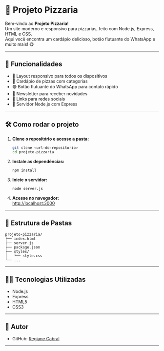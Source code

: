 # 🍕 Projeto Pizzaria

Bem-vindo ao **Projeto Pizzaria**!  
Um site moderno e responsivo para pizzarias, feito com Node.js, Express, HTML e CSS.  
Aqui você encontra um cardápio delicioso, botão flutuante do WhatsApp e muito mais! 😋

---

## 🚀 Funcionalidades

- 📱 Layout responsivo para todos os dispositivos
- 🍕 Cardápio de pizzas com categorias
- 🟢 Botão flutuante do WhatsApp para contato rápido
- 📰 Newsletter para receber novidades
- 🔗 Links para redes sociais
- 🦾 Servidor Node.js com Express

---

## 🛠️ Como rodar o projeto

1. **Clone o repositório e acesse a pasta:**
   ```bash
   git clone <url-do-repositorio>
   cd projeto-pizzaria
   ```

2. **Instale as dependências:**
   ```bash
   npm install
   ```

3. **Inicie o servidor:**
   ```bash
   node server.js
   ```

4. **Acesse no navegador:**  
   [http://localhost:3000](http://localhost:3000)

---

## 📁 Estrutura de Pastas

```
projeto-pizzaria/
├── index.html
├── server.js
├── package.json
├── styles/
│   └── style.css
└── ...
```

---

## 🧑‍💻 Tecnologias Utilizadas

- Node.js
- Express
- HTML5
- CSS3

---

## 👤 Autor
- GitHub: [Regiane Cabral](https://github.com/giannycabral)

---
